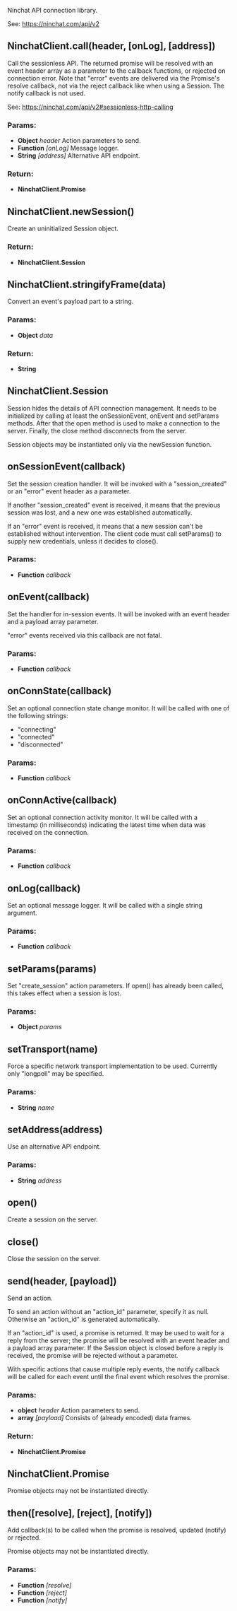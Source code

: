 

<!-- Start doc/ninchatclient.js -->

Ninchat API connection library.

See: https://ninchat.com/api/v2

## NinchatClient.call(header, [onLog], [address])

Call the sessionless API.  The returned promise will be resolved with an
event header array as a parameter to the callback functions, or rejected on
connection error.  Note that "error" events are delivered via the Promise's
resolve callback, not via the reject callback like when using a Session.
The notify callback is not used.

See: https://ninchat.com/api/v2#sessionless-http-calling

### Params:

* **Object** *header* Action parameters to send.
* **Function** *[onLog]* Message logger.
* **String** *[address]* Alternative API endpoint.

### Return:

* **NinchatClient.Promise** 

## NinchatClient.newSession()

Create an uninitialized Session object.

### Return:

* **NinchatClient.Session** 

## NinchatClient.stringifyFrame(data)

Convert an event's payload part to a string.

### Params:

* **Object** *data* 

### Return:

* **String** 

## NinchatClient.Session

Session hides the details of API connection management.  It needs to be
initialized by calling at least the onSessionEvent, onEvent and
setParams methods.  After that the open method is used to make a
connection to the server.  Finally, the close method disconnects from
the server.

Session objects may be instantiated only via the newSession function.

## onSessionEvent(callback)

Set the session creation handler.  It will be invoked with a
"session_created" or an "error" event header as a parameter.

If another "session_created" event is received, it means that the
previous session was lost, and a new one was established automatically.

If an "error" event is received, it means that a new session can't be
established without intervention.  The client code must call setParams()
to supply new credentials, unless it decides to close().

### Params:

* **Function** *callback* 

## onEvent(callback)

Set the handler for in-session events. It will be invoked with an
event header and a payload array parameter.

"error" events received via this callback are not fatal.

### Params:

* **Function** *callback* 

## onConnState(callback)

Set an optional connection state change monitor.  It will be called with
one of the following strings:

- "connecting"
- "connected"
- "disconnected"

### Params:

* **Function** *callback* 

## onConnActive(callback)

Set an optional connection activity monitor.  It will be called with a
timestamp (in milliseconds) indicating the latest time when data was
received on the connection.

### Params:

* **Function** *callback* 

## onLog(callback)

Set an optional message logger.  It will be called with a single string
argument.

### Params:

* **Function** *callback* 

## setParams(params)

Set "create_session" action parameters.  If open() has already been
called, this takes effect when a session is lost.

### Params:

* **Object** *params* 

## setTransport(name)

Force a specific network transport implementation to be used.
Currently only "longpoll" may be specified.

### Params:

* **String** *name* 

## setAddress(address)

Use an alternative API endpoint.

### Params:

* **String** *address* 

## open()

Create a session on the server.

## close()

Close the session on the server.

## send(header, [payload])

Send an action.

To send an action without an "action_id" parameter, specify it as
null.  Otherwise an "action_id" is generated automatically.

If an "action_id" is used, a promise is returned.  It may be used to
wait for a reply from the server; the promise will be resolved with
an event header and a payload array parameter.  If the Session
object is closed before a reply is received, the promise will be
rejected without a parameter.

With specific actions that cause multiple reply events, the notify
callback will be called for each event until the final event which
resolves the promise.

### Params:

* **object** *header* Action parameters to send.
* **array** *[payload]* Consists of (already encoded) data                             frames.

### Return:

* **NinchatClient.Promise** 

## NinchatClient.Promise

Promise objects may not be instantiated directly.

## then([resolve], [reject], [notify])

Add callback(s) to be called when the promise is resolved, updated
(notify) or rejected.

Promise objects may not be instantiated directly.

### Params:

* **Function** *[resolve]* 
* **Function** *[reject]* 
* **Function** *[notify]* 

<!-- End doc/ninchatclient.js -->

